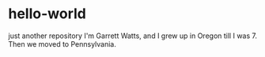 # hello-world
just another repository
I'm Garrett Watts, and I grew up in Oregon till I was 7. Then we moved to Pennsylvania.
